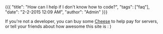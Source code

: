 {{{
  "title": "How can I help if I don't know how to code?",
  "tags": ["faq"],
  "date": "2-2-2015 12:09 AM",
  "author": "Admin"
}}}

If you're not a developer, you can buy some <a href='/carry' target="_blank">Cheese</a> to help pay for servers, or tell your friends about how awesome this site is : )